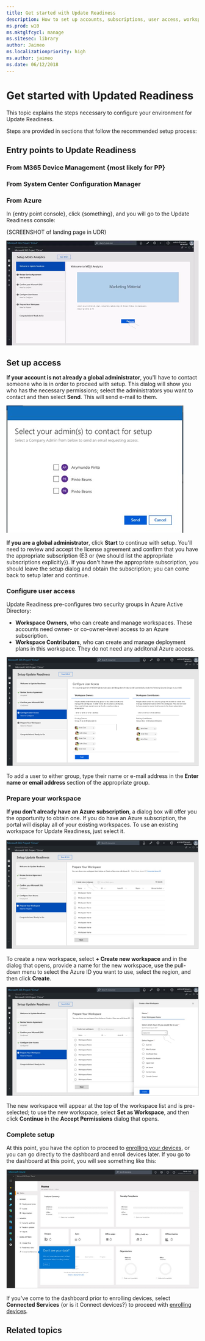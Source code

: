 ```yaml
---
title: Get started with Update Readiness
description: How to set up accounts, subscriptions, user access, workspaces
ms.prod: w10
ms.mktglfcycl: manage
ms.sitesec: library
author: Jaimeo
ms.localizationpriority: high
ms.author: jaimeo
ms.date: 06/12/2018
---
```


# Get started with Updated Readiness

This topic explains the steps necessary to configure your environment for Update Readiness. 

Steps are provided in sections that follow the recommended setup process:


## Entry points to Update Readiness

### From M365 Device Management {most likely for PP}
### From System Center Configuration Manager
### From Azure

In {entry point console}, click {something}, and you will go to the Update Readiness console:

{SCREENSHOT of landing page in UDR}

[![Landing page in UDR](UDRimages/UDR-landing.png)](UDRimages/UDR-landing.png)

## Set up access

**If your account is not already a global administrator**, you'll have to contact someone who is in order to proceed with setup. This dialog will show you who has the necessary permissions; select the administrators you want to contact and then select **Send**. This will send e-mail to them.

[![contact admin dialog](UDRimages/UDR-contact-admin.png)](UDRimages/UDR-contact-admin.png)


**If you are a global administrator**, click **Start** to continue with setup. You'll need to review and accept the license agreement and confirm that you have the appropriate subscription (E3 or {we should list the appropriate subscriptions explicitly}). If you don't have the appropriate subscription, you should leave the setup dialog and obtain the subscription; you can come back to setup later and continue.

### Configure user access

Update Readiness pre-configures two security groups in Azure Active Directory:

- **Workspace Owners**, who can create and manage workspaces. These accounts need owner- or co-owner-level access to an Azure subscription.
- **Workspace Contributors**, who can create and manage deployment plans in this workspace. They do not need any additonal Azure access.

[![config user access dialog](UDRimages/UDR-config-user.png)](UDRimages/UDR-config-user.png)

To add a user to either group, type their name or e-mail address in the **Enter name or email address** section of the appropriate group.

### Prepare your workspace

**If you don't already have an Azure subscription**, a dialog box will offer you the opportunity to obtain one. If you do have an Azure subscription, the portal will display all of your existing workspaces. To use an existing workspace for Update Readiness, just select it.

[![pre-existing workspaces](UDRimages/UDR-existing-workspaces.png)](UDRimages/UDR-existing-workspaces.png)

To create a new workspace, select **+ Create new workspace** and in the dialog that opens, provide a name for the new workspace, use the pull-down menu to select the Azure ID you want to use, select the region, and then click **Create**.

[![create new workspace](UDRimages/UDR-create-new-workspace.png)](UDRimages/UDR-create-new-workspace.png)

The new workspace will appear at the top of the workspace list and is pre-selected; to use the new workspace, select **Set as Workspace**, and then click **Continue** in the **Accept Permissions** dialog that opens.

 ### Complete setup

At this point, you have the option to proceed to [enrolling your devices](update-readiness-enroll-devices.md), or you can go directly to the dashboard and enroll devices later. If you go to the dashboard at this point, you will see something like this:

[![dashboard before enrollment](UDRimages/UDR-dash-not-enrolled.png)](UDRimages/UDR-dash-not-enrolled.png)

If you've come to the dashboard prior to enrolling devices, select **Connected Services** {or is it Connect devices?} to proceed with [enrolling devices](update-readiness-enroll-devices.md).









## Related topics
